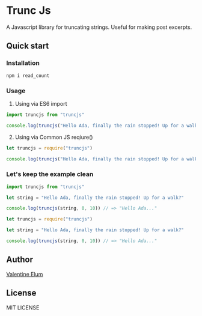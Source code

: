 # Trunc Js

A Javascript library for truncating strings. Useful for making post excerpts.

## Quick start

### Installation

```shell
npm i read_count
```

### Usage

1. Using via ES6 import

```javascript
import truncjs from "truncjs"

console.log(truncjs("Hello Ada, finally the rain stopped! Up for a walk?", 0, 10)) // => "Hello Ada..."
```

2. Using via Common JS reqiure()

```javascript
let truncjs = require("truncjs")

console.log(truncjs("Hello Ada, finally the rain stopped! Up for a walk?", 0, 10)) // => "Hello Ada..."
```

### Let's keep the example clean

```javascript
import truncjs from "truncjs"

let string = "Hello Ada, finally the rain stopped! Up for a walk?"

console.log(truncjs(string, 0, 10)) // => "Hello Ada..."
```

```javascript
let truncjs = require("truncjs")

let string = "Hello Ada, finally the rain stopped! Up for a walk?"

console.log(truncjs(string, 0, 10)) // => "Hello Ada..."
```

## Author

[Valentine Elum](https://twitter.com/vahlcode)

## License

MIT LICENSE
